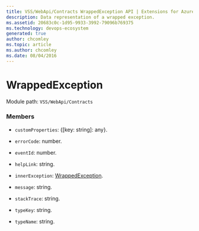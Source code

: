```yaml
---
title: VSS/WebApi/Contracts WrappedException API | Extensions for Azure DevOps Services
description: Data representation of a wrapped exception.
ms.assetid: 20683c0c-1d95-9933-3992-79096b769375
ms.technology: devops-ecosystem
generated: true
author: chcomley
ms.topic: article
ms.author: chcomley
ms.date: 08/04/2016
---
```


# WrappedException

Module path: `VSS/WebApi/Contracts`


### Members

* `customProperties`: {[key: string]: any}. 

* `errorCode`: number. 

* `eventId`: number. 

* `helpLink`: string. 

* `innerException`: [WrappedException](../../../VSS/WebApi/Contracts/WrappedException.md). 

* `message`: string. 

* `stackTrace`: string. 

* `typeKey`: string. 

* `typeName`: string. 

